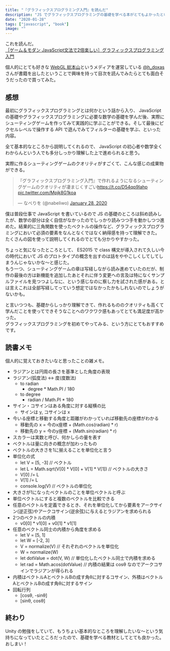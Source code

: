 ```yaml
---
title: "『グラフィックスプログラミング入門』を読んだ"
description: "JS でグラフィックスプログラミングの基礎を学べる本がとてもよかったという話"
date: "2020-01-28"
tags: ["javascript", "book"]
image: ""
---
```


これを読んだ。  
[［ゲーム＆モダン JavaScript文法で2倍楽しい］グラフィックスプログラミング入門](https://gihyo.jp/book/2020/978-4-297-11085-7)

個人的にとても好きな [WebGL 総本山](https://webgl.souhonzan.org/)というメディアを運営している [@h_doxas](https://twitter.com/h_doxas) さんが書籍を出したということで興味を持って目次を読んでみたらとても面白そうだったので買ってみた。

## 感想

最初にグラフィックスプログラミングとは何かという話から入り、 JavaScript の基礎やグラフィックスプログラミングに必要な数学の基礎を学んだ後、実際にシューティングゲームを作ってみて実践的に学ぶことができる。そして最後にピクセルレベルで操作する API で遊んでみてフィルターの基礎を学ぶ、といった内容。

全て基本的なところから説明してくれるので、 JavaScript の初心者や数学全くわからんという人でも多分しっかり理解した上で進められると思う。

実際に作るシューティングゲームのクオリティがすごくて、こんな感じの成果物ができる。

<blockquote class="twitter-tweet"><p lang="ja" dir="ltr">『グラフィックスプログラミング入門』で作れるようになるシューティングゲームのクオリティが凄まじくすごい<a href="https://t.co/D54qp9Iahp">https://t.co/D54qp9Iahp</a> <a href="https://t.co/Mpjk8G1koa">pic.twitter.com/Mpjk8G1koa</a></p>&mdash; なべりを (@nabeliwo) <a href="https://twitter.com/nabeliwo/status/1222143313936961537?ref_src=twsrc%5Etfw">January 28, 2020</a></blockquote> <script async src="https://platform.twitter.com/widgets.js" charset="utf-8"></script>

僕は普段仕事で JavaScript を書いているので JS の基礎のところは斜め読みしたが、数学の部分は全く自信がなかったのでしっかり読みつつ手を動かしつつ進めた。結果的に三角関数を使ったベクトルの操作など、グラフィックスプログラミングにおいて必須の要素をなんとなくではなく納得感を持って理解できた。  
たくさんの図を使って説明してくれるのでとても分かりやすかった。

ちょっと気になったところとして、 ES2015 で class 構文が導入されて久しい今の時代において JS のプロトタイプの概念を出すのは話をややこしくしてしてしまうんじゃないかな〜と感じた。  
もう一つ、シューティングゲームの章は写経しながら読み進めていたのだが、制作の最後の方は新機能を追加したあとそれに伴う変更への言及は特になくサンプルファイルを見つつよしなに、という感じなのに察し力を試された感がある。とは言えこれは全部写経してっていう想定ではなかったかもしれないのでしょうがないかも。

と言いつつも、基礎からしっかり理解できて、作れるもののクオリティも高くて学んだことを使ってできそうなことへのワクワク感もあってとても満足度が高かった。  
グラフィックスプログラミングを初めてやってみる、という方にとてもおすすめです。

## 読書メモ

個人的に覚えておきたいなと思ったことの雑メモ。

- ラジアンとは円周の長さを基準とした角度の表現
- ラジアン(弧度法) <-> 度(度数法)
  - to radian
    - degree * Math.PI / 180
  - to degree
    - radian / Math.PI * 180
- サイン・コサインはある角度に対する縦横の比
  - サインは y, コサインは x
- 今いる座標と移動する角度と距離がわかっていれば移動先の座標がわかる
  - 移動先の x = 今のx座標 + (Math.cos(radian) * r)
  - 移動先の y = 今のy座標 + (Math.sin(radian) * r)
- スカラーは実数と呼び、何かしらの量を表す
- ベクトルは量に向きの概念が加わったもの
- ベクトルの大きさを1に揃えることを単位化と言う
- 単位化の式
  - let V = [5, -3] // ベクトル
  - let L = Math.sqrt(V[0] * V[0] + V[1] * V[1]) // ベクトルの大きさ
  - V[0] /= L
  - V[1] /= L
  - console.log(V) // ベクトルの単位化
- 大きさが1になったベクトルのことを単位ベクトルと呼ぶ
- 単位ベクトルにすると複数のベクトルを比較できる
- 任意のベクトルを定義できるとき、それを単位化してから要素をアークサイン(逆正弦)やアークコサイン(逆余弦)に与えるとラジアンを求められる
- 2つのベクトルの内積
  - v0[0] * v1[0] + v0[1] * v1[1]
- 任意のベクトル同士の内積から角度を求める
  - let V = [5, 1]
  - let W = [-2, 3]
  - V = normalize(V) // それぞれのベクトルを単位化
  - W = normalize(W)
  - let dotValue = dot(V, W) // 単位化したベクトル同士で内積を求める
  - let rad = Math.acos(dotValue) // 内積の結果は cosθ なのでアークコサインでラジアンが得られる
- 内積はベクトルAとベクトルBの成す角θに対するコサイン、外積はベクトルAとベクトルBの成す角θに対するサイン
- 回転行列
  - [cosθ, -sinθ]
  - [sinθ, cosθ]

## 終わり

Unity の勉強をしていて、もうちょい基本的なところを理解したいな〜という気持ちになっていたところだったので、基礎を学べる教材としてとても良かった。おしまい！
